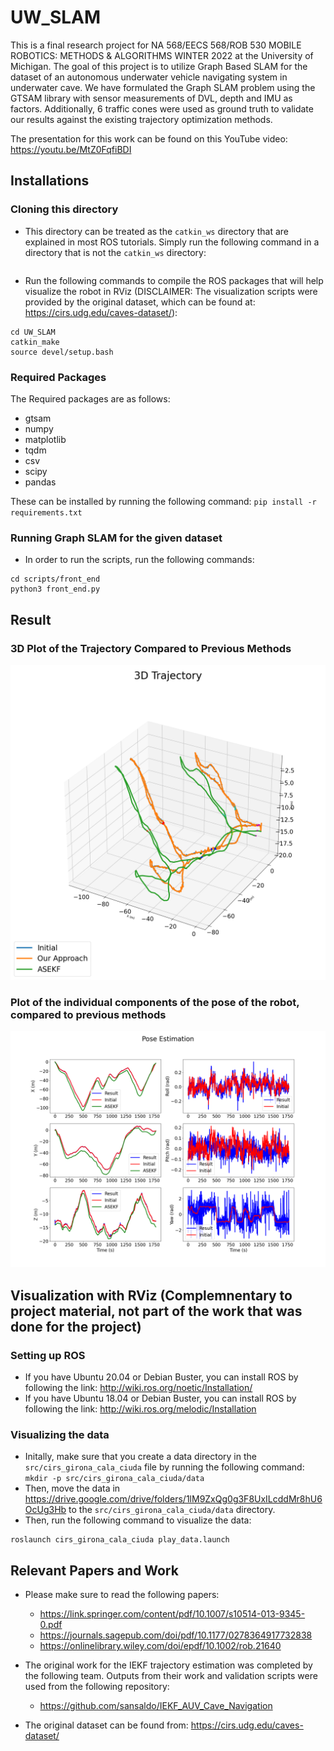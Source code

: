 # UW_SLAM
This is a final research project for NA 568/EECS 568/ROB 530 MOBILE ROBOTICS: METHODS & ALGORITHMS WINTER 2022 at the University of Michigan. The goal of this project is to utilize Graph Based SLAM for the dataset of an autonomous underwater vehicle navigating system in underwater cave. We have formulated the Graph SLAM problem using the GTSAM library with sensor measurements of DVL, depth and IMU as factors. Additionally, 6 traffic cones were used as ground truth to validate our results against the existing trajectory optimization methods.

The presentation for this work can be found on this YouTube video: https://youtu.be/MtZ0FqfiBDI

## Installations
### Cloning this directory
- This directory can be treated as the `catkin_ws` directory that are explained in most ROS tutorials. Simply run the following command in a directory that is not the `catkin_ws` directory:
```git clone git@github.com:onurbagoren/UW_SLAM.git
```
- Run the following commands to compile the ROS packages that will help visualize the robot in RViz (DISCLAIMER: The visualization scripts were provided by the original dataset, which can be found at: https://cirs.udg.edu/caves-dataset/):
```
cd UW_SLAM
catkin_make
source devel/setup.bash
```

### Required Packages
The Required packages are as follows:
- gtsam
- numpy
- matplotlib
- tqdm
- csv
- scipy
- pandas

These can be installed by running the following command: `pip install -r requirements.txt`

### Running Graph SLAM for the given dataset
- In order to run the scripts, run the following commands:
```
cd scripts/front_end
python3 front_end.py
```

## Result
### 3D Plot of the Trajectory Compared to Previous Methods
![](scripts/images/all_sensors/3d_trajectories.png)
### Plot of the individual components of the pose of the robot, compared to previous methods
![](scripts/images/all_sensors/marginals.png)


## Visualization with RViz (Complemnentary to project material, not part of the work that was done for the project)

### Setting up ROS
- If you have Ubuntu 20.04 or Debian Buster, you can install ROS by following the link:
http://wiki.ros.org/noetic/Installation/
- If you have Ubuntu 18.04 or Debian Buster, you can install ROS by following the link: http://wiki.ros.org/melodic/Installation


### Visualizing the data
- Initally, make sure that you create a data directory in the `src/cirs_girona_cala_ciuda` file by running the following command: `mkdir -p src/cirs_girona_cala_ciuda/data`
- Then, move the data in https://drive.google.com/drive/folders/1lM9ZxQg0g3F8UxILcddMr8hU6OcUg3Hb to the `src/cirs_girona_cala_ciuda/data` directory.
- Then, run the following command to visualize the data:
```
roslaunch cirs_girona_cala_ciuda play_data.launch
```

## Relevant Papers and Work
- Please make sure to read the following papers:
    - https://link.springer.com/content/pdf/10.1007/s10514-013-9345-0.pdf
    - https://journals.sagepub.com/doi/pdf/10.1177/0278364917732838
    - https://onlinelibrary.wiley.com/doi/epdf/10.1002/rob.21640

- The original work for the IEKF trajectory estimation was completed by the following team. Outputs from their work and validation scripts were used from the following repository:
    - https://github.com/sansaldo/IEKF_AUV_Cave_Navigation

- The original dataset can be found from: https://cirs.udg.edu/caves-dataset/



